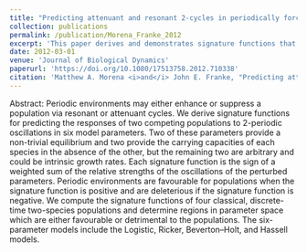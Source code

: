 ```yaml
---
title: "Predicting attenuant and resonant 2-cycles in periodically forced discrete-time two-species population models"
collection: publications
permalink: /publication/Morena_Franke_2012
excerpt: 'This paper derives and demonstrates signature functions that predict the responses of two competing populations to periodically-forced six-parameter Logistic, Ricker, Beverton-Holt, and Hassell models.'
date: 2012-03-01
venue: 'Journal of Biological Dynamics'
paperurl: 'https://doi.org/10.1080/17513758.2012.710338'
citation: 'Matthew A. Morena <i>and</i> John E. Franke, "Predicting attenuant and resonant 2-cycles in periodically forced discrete-time two-species population models", Journal of Biological Dynamics 6(<b>2</b>), 782-812 (2012)'
---
```

Abstract: Periodic environments may either enhance or suppress a population via resonant or attenuant cycles. We derive signature functions for predicting the responses of two competing populations to 2-periodic oscillations in six model parameters. Two of these parameters provide a non-trivial equilibrium and two provide the carrying capacities of each species in the absence of the other, but the remaining two are arbitrary and could be intrinsic growth rates. Each signature function is the sign of a weighted sum of the relative strengths of the oscillations of the perturbed parameters. Periodic environments are favourable for populations when the signature function is positive and are deleterious if the signature function is negative. We compute the signature functions of four classical, discrete-time two-species populations and determine regions in parameter space which are either favourable or detrimental to the populations. The six-parameter models include the Logistic, Ricker, Beverton–Holt, and Hassell models.
